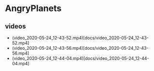 # AngryPlanets

## videos

* (video_2020-05-24_12-43-52.mp4)[docs/video_2020-05-24_12-43-52.mp4]
* (video_2020-05-24_12-43-56.mp4)[docs/video_2020-05-24_12-43-56.mp4]
* (video_2020-05-24_12-44-04.mp4)[docs/video_2020-05-24_12-44-04.mp4]

